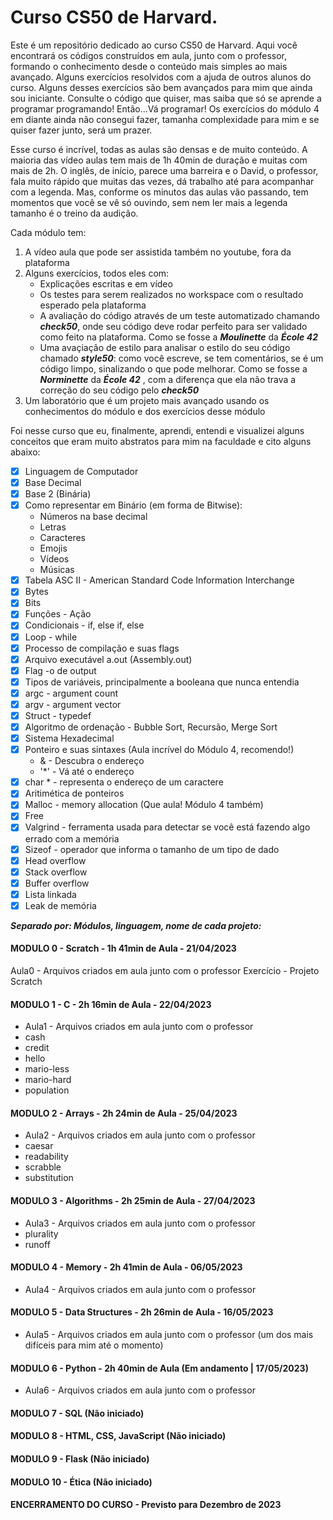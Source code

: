# Curso CS50 de Harvard.

Este é um repositório dedicado ao curso CS50 de Harvard. Aqui você encontrará os códigos construídos em aula, junto com o professor, formando o conhecimento desde o conteúdo mais simples ao mais avançado. Alguns exercícios resolvidos com a ajuda de outros alunos do curso. Alguns desses exercícios são bem avançados para mim que ainda sou iniciante. Consulte o código que quiser, mas saiba que só se aprende a programar programando! Então...Vá programar! Os exercícios do módulo 4 em diante ainda não consegui fazer, tamanha complexidade para mim e se quiser fazer junto, será um prazer.

Esse curso é incrível, todas as aulas são densas e de muito conteúdo. A maioria das vídeo aulas tem mais de 1h 40min de duração e muitas com mais de 2h. O inglês, de início, parece uma barreira e o David, o professor, fala muito rápido que muitas das vezes, dá trabalho até para acompanhar com a legenda. Mas, conforme os minutos das aulas vão passando, tem momentos que você se vê só ouvindo, sem nem ler mais a legenda tamanho é o treino da audição.

Cada módulo tem:
1. A vídeo aula que pode ser assistida também no youtube, fora da plataforma
2. Alguns exercícios, todos eles com:
      * Explicações escritas e em vídeo
      * Os testes para serem realizados no workspace com o resultado esperado pela plataforma
      * A avaliação do código através de um teste automatizado chamando _**check50**_, onde seu código deve rodar perfeito para ser validado como feito na plataforma. Como se fosse a _**Moulinette**_ da _**École 42**_
      * Uma avaçiação de estilo para analisar o estilo do seu código chamado _**style50**_: como você escreve, se tem comentários, se é um código limpo, sinalizando o que pode melhorar. Como se fosse a _**Norminette**_ da _**École 42**_ , com a diferença que ela não trava a correção do seu código pelo _**check50**_
3. Um laboratório que é um projeto mais avançado usando os conhecimentos do módulo e dos exercícios desse módulo

Foi nesse curso que eu, finalmente, aprendi, entendi e visualizei alguns conceitos que eram muito abstratos para mim na faculdade e cito alguns abaixo:

- [x] Linguagem de Computador
- [x] Base Decimal
- [x] Base 2 (Binária)
- [x] Como representar em Binário (em forma de Bitwise):
    * Números na base decimal
    * Letras
    * Caracteres
    * Emojis
    * Vídeos
    * Músicas
- [x] Tabela ASC II - American Standard Code Information Interchange
- [x] Bytes
- [x] Bits
- [x] Funções - Ação
- [x] Condicionais - if, else if, else
- [x] Loop - while
- [x] Processo de compilação e suas flags
- [x] Arquivo executável a.out (Assembly.out)
- [x] Flag -o de output
- [x] Tipos de variáveis, principalmente a booleana que nunca entendia
- [x] argc - argument count
- [x] argv - argument vector
- [x] Struct - typedef
- [x] Algoritmo de ordenação - Bubble Sort, Recursão, Merge Sort
- [x] Sistema Hexadecimal
- [x] Ponteiro e suas sintaxes (Aula incrível do Módulo 4, recomendo!)
    * & - Descubra o endereço
    * '*' - Vá até o endereço
- [x] char * - representa o endereço de um caractere
- [x] Aritimética de ponteiros
- [x] Malloc - memory allocation (Que aula! Módulo 4 também)
- [x] Free
- [x] Valgrind - ferramenta usada para detectar se você está fazendo algo errado com a memória
- [x] Sizeof - operador que informa o tamanho de um tipo de dado
- [x] Head overflow
- [x] Stack overflow
- [x] Buffer overflow
- [x] Lista linkada
- [x] Leak de memória

 _**Separado por: Módulos, linguagem, nome de cada projeto:**_

 #### MODULO 0 - Scratch - 1h 41min de Aula - 21/04/2023
 
 Aula0 - Arquivos criados em aula junto com o professor
 Exercício - Projeto Scratch
 
 #### MODULO 1 - C - 2h 16min de Aula - 22/04/2023

 * Aula1 - Arquivos criados em aula junto com o professor
 * cash
 * credit
 * hello
 * mario-less
 * mario-hard
 * population
 
 #### MODULO 2 - Arrays - 2h 24min de Aula - 25/04/2023

 * Aula2 - Arquivos criados em aula junto com o professor
 * caesar
 * readability
 * scrabble
 * substitution
 
 #### MODULO 3 - Algorithms - 2h 25min de Aula - 27/04/2023

 * Aula3 - Arquivos criados em aula junto com o professor
 * plurality
 * runoff
 
 #### MODULO 4 - Memory - 2h 41min de Aula - 06/05/2023

 * Aula4 - Arquivos criados em aula junto com o professor
 
 #### MODULO 5 - Data Structures - 2h 26min de Aula - 16/05/2023

 * Aula5 - Arquivos criados em aula junto com o professor (um dos mais difíceis para mim até o momento)
 
 #### MODULO 6 - Python - 2h 40min de Aula (Em andamento | 17/05/2023)

 * Aula6 - Arquivos criados em aula junto com o professor
 
 #### MODULO 7 - SQL (Não iniciado)
 
 #### MODULO 8 - HTML, CSS, JavaScript (Não iniciado)
 
 #### MODULO 9 - Flask (Não iniciado)
 
 #### MODULO 10 - Ética (Não iniciado)
 
 #### ENCERRAMENTO DO CURSO - Previsto para Dezembro de 2023

